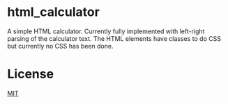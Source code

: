 # html_calculator

A simple HTML calculator. Currently fully implemented with left-right parsing of the calculator text.
The HTML elements have classes to do CSS but currently no CSS has been done.

# License

[MIT](https://choosealicense.com/licenses/mit/)
